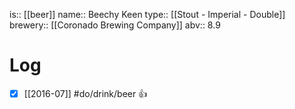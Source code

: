 is:: [[beer]]
name:: Beechy Keen
type:: [[Stout - Imperial - Double]]
brewery:: [[Coronado Brewing Company]]
abv:: 8.9

# Log
- [x] [[2016-07]] #do/drink/beer 👍
